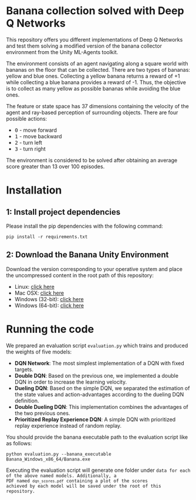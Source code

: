 # Banana collection solved with Deep Q Networks
This repository offers you different implementations of Deep Q Networks and test them solving a modified version of the banana collector environment from the Unity ML-Agents toolkit.


The environment consists of an agent navigating along a square world with bananas on the floor that can be collected. 
There are two types of bananas: yellow and blue ones. Collecting a yellow banana returns a reward of +1 while
collecting a blue banana provides a reward of -1. Thus, the objective is to collect as many yellow as possible
bananas while avoiding the blue ones.

The feature or state space has 37 dimensions containing the velocity of the agent and ray-based perception of surrounding objects.
There are four possible actions:

* <kbd>0</kbd> - move forward
* <kbd>1</kbd> - move backward
* <kbd>2</kbd> - turn left
* <kbd>3</kbd> - turn right

The environment is considered to be solved after obtaining an average score greater than 13 over 100 episodes.


# Installation

## 1: Install project dependencies
Please install the pip dependencies with the following command:

<code>pip install -r requirements.txt</code>

## 2: Download the Banana Unity Environment
Download the version corresponding to your operative system and place the uncompressed content in the root path of this
repository:

* Linux: [click here](https://s3-us-west-1.amazonaws.com/udacity-drlnd/P1/Banana/Banana_Linux.zip)
* Mac OSX: [click here](https://s3-us-west-1.amazonaws.com/udacity-drlnd/P1/Banana/Banana.app.zip)
* Windows (32-bit): [click here](https://s3-us-west-1.amazonaws.com/udacity-drlnd/P1/Banana/Banana_Windows_x86.zip)
* Windows (64-bit): [click here](https://s3-us-west-1.amazonaws.com/udacity-drlnd/P1/Banana/Banana_Windows_x86_64.zip)

# Running the code
We prepared an evaluation script <code>evaluation.py</code> which trains and produced the weights of five models:
* **DQN Network**: The most simplest implementation of a DQN with fixed targets.
* **Double DQN**: Based on the previous one, we implemented a double DQN in order to increase the learning velocity.
* **Dueling DQN**: Based on the simple DQN, we separated the estimation of the state values and action-advantages according 
to the dueling DQN definition.
* **Double Dueling DQN**: This implementation combines the advantages of the two previous ones.
* **Prioritized Replay Experience DQN**: A simple DQN with prioritized replay experience instead of random replay.

You should provide the banana executable path to the evaluation script like as follows:

<code>python evaluation.py --banana_executable Banana_Windows_x86_64/Banana.exe</code>

Executing the evaluation script will generate one folder under <code>data</data> for each of the above named models. 
Additionally, a PDF named <code>dqn_scores.pdf</code> containing a plot of the scores achieved by each model will be 
saved under the root of this repository.